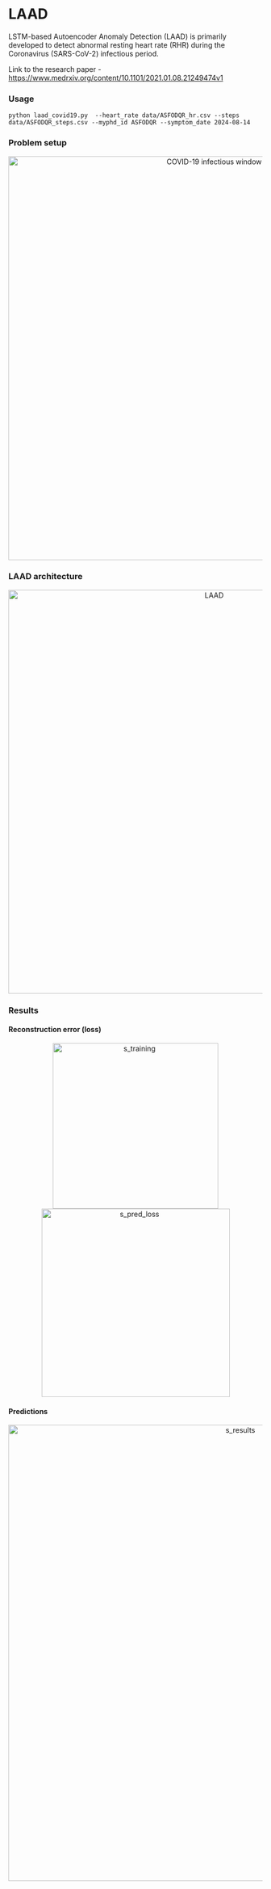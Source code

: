 # LAAD
LSTM-based Autoencoder Anomaly Detection (LAAD) is primarily developed to detect abnormal resting heart rate (RHR) during the Coronavirus (SARS-CoV-2) infectious period.

Link to the research paper - https://www.medrxiv.org/content/10.1101/2021.01.08.21249474v1


### Usage

```
python laad_covid19.py  --heart_rate data/ASFODQR_hr.csv --steps data/ASFODQR_steps.csv --myphd_id ASFODQR --symptom_date 2024-08-14
```



### Problem setup

<p align="center">
<img width="800" alt="COVID-19 infectious window" src="https://user-images.githubusercontent.com/3885659/103015657-afada080-44f5-11eb-9038-d273a0623093.png">
</p>


### LAAD architecture

<p align="center">
<img width="800" alt="LAAD" src="https://user-images.githubusercontent.com/3885659/102735228-b4583600-42f6-11eb-9c2f-5af2ae614dab.png">
</p>

### Results

#### Reconstruction error (loss)

<p align="middle">
<img width="328" alt="s_training" src="https://user-images.githubusercontent.com/3885659/102735598-bf5f9600-42f7-11eb-925d-7eb6c411c95a.png">
<img width="373" alt="s_pred_loss" src="https://user-images.githubusercontent.com/3885659/102735600-c25a8680-42f7-11eb-82a9-b23cc06965b6.png">
</p>

#### Predictions

<p align="middle">
<img width="904" alt="s_results" src="https://user-images.githubusercontent.com/3885659/102735856-53316200-42f8-11eb-8cfa-40b4508d6d7c.png">
</p>

